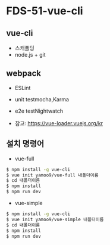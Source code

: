 FDS-51-vue-cli
========

## vue-cli
- 스캐폴딩
- node.js + git

## webpack
- ESLint 
- unit testmocha,Karma
- e2e testNightwatch

- 참고: <https://vue-loader.vuejs.org/kr>

## 설치 명령어
- vue-full
```bash
$ npm install -g vue-cli
$ vue init yamoo9/vue-full 내폴더이름
$ cd 내폴더이름
$ npm install
$ npm run dev
```
- vue-simple
```bash
$ npm install -g vue-cli
$ vue init yamoo9/vue-simple 내폴더이름
$ cd 내폴더이름
$ npm install
$ npm run dev
```